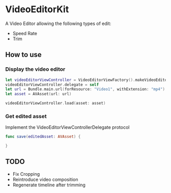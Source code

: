 # VideoEditorKit

A Video Editor allowing the following types of edit:

- Speed Rate
- Trim

## How to use

### Display the video editor

```swift
let videoEditorViewController = VideoEditorViewFactory().makeVideoEditorViewController()
videoEditorViewController.delegate = self
let url = Bundle.main.url(forResource: "Video1", withExtension: "mp4")!
let asset = AVAsset(url: url)

videoEditorViewController.load(asset: asset)
```

### Get edited asset

Implement the VideoEditorViewControllerDelegate protocol

```swift
func save(editedAsset: AVAsset) {

}
```

## TODO

- Fix Cropping
- Reintroduce video composition
- Regenerate timeline after trimming
